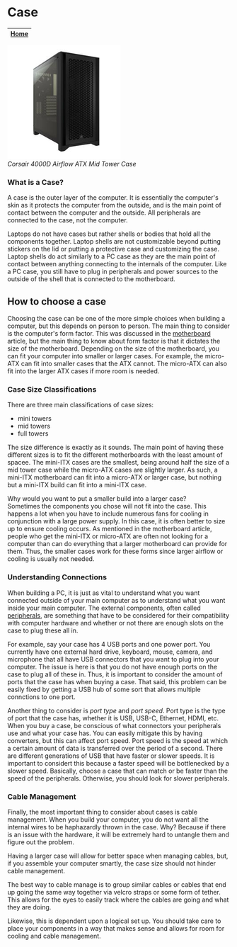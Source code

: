 # Case

|[Home](README.md) | 
| -------- |

![Corsair Case](corsairCase.jpg)  
*Corsair 4000D Airflow ATX Mid Tower Case*

### What is a Case?
A case is the outer layer of the computer. It is essentially the computer's skin as it protects the computer from the outside, and is the main point of contact between the computer and the outside. All peripherals are connected to the case, not the computer. 

Laptops do not have cases but rather shells or bodies that hold all the components together. Laptop shells are not customizable beyond putting stickers on the lid or putting a protective case and customizing the case. Laptop shells do act similarly to a PC case as they are the main point of contact between anything connecting to the internals of the computer. Like a PC case, you still have to plug in peripherals and power sources to the outside of the shell that is connected to the motherboard. 

## How to choose a case
Choosing the case can be one of the more simple choices when building a computer, but this depends on person to person. The main thing to consider is the computer's form factor. This was discussed in the [motherboard](motherboard.md) article, but the main thing to know about form factor is that it dictates the size of the motherboard. Depending on the size of the motherboard, you can fit your computer into smaller or larger cases. For example, the micro-ATX can fit into smaller cases that the ATX cannot. The micro-ATX can also fit into the larger ATX cases if more room is needed.

### Case Size Classifications
There are three main classifications of case sizes:
- mini towers
- mid towers
- full towers

The size difference is exactly as it sounds. The main point of having these different sizes is to fit the different motherboards with the least amount of spacee. The mini-ITX cases are the smallest, being around half the size of a mid tower case while the micro-ATX cases are slightly larger. As such, a mini-ITX motherboard can fit into a micro-ATX or larger case, but nothing but a mini-ITX build can fit into a mini-ITX case.

Why would you want to put a smaller build into a larger case?  
Sometimes the components you chose will not fit into the case. This happens a lot when you have to include numerous fans for cooling in conjunction with a large power supply. In this case, it is often better to size up to ensure cooling occurs. As mentioned in the motherboard article, people who get the mini-ITX or micro-ATX are often not looking for a computer than can do everything that a larger motherboard can provide for them. Thus, the smaller cases work for these forms since larger airflow or cooling is usually not needed.

### Understanding Connections
When building a PC, it is just as vital to understand what you want connected outside of your main computer as to understand what you want inside your main computer. The external components, often called [peripherals](peripherals.md), are something that have to be considered for their compatibility with computer hardware and whether or not there are enough slots on the case to plug these all in.

For example, say your case has 4 USB ports and one power port. You currently have one external hard drive, keyboard, mouse, camera, and microphone that all have USB connectors that you want to plug into your computer. The issue is here is that you do not have enough ports on the case to plug all of these in. Thus, it is important to consider the amount of ports that the case has when buying a case. That said, this problem can be easily fixed by getting a USB hub of some sort that allows multiple connctions to one port.

Another thing to consider is *port type* and *port speed*. Port type is the type of port that the case has, whether it is USB, USB-C, Ethernet, HDMI, etc. When you buy a case, be conscious of what connectors your peripherals use and what your case has. You can easily mitigate this by having converters, but this can affect port speed. Port speed is the speed at which a certain amount of data is transferred over the period of a second. There are different generations of USB that have faster or slower speeds. It is important to considert this because a faster speed will be bottlenecked by a slower speed. Basically, choose a case that can match or be faster than the speed of the peripherals. Otherwise, you should look for slower peripherals.


### Cable Management
Finally, the most important thing to consider about cases is cable management. When you build your computer, you do not want all the internal wires to be haphazardly thrown in the case. Why? Because if there is an issue with the hardware, it will be extremely hard to untangle them and figure out the problem.

Having a larger case will allow for better space when managing cables, but, if you assemble your computer smartly, the case size should not hinder cable management. 

The best way to cable manage is to group similar cables or cables that end up going the same way together via velcro straps or some form of tether. This allows for the eyes to easily track where the cables are going and what they are doing.

Likewise, this is dependent upon a logical set up. You should take care to place your components in a way that makes sense and allows for room for cooling and cable management.